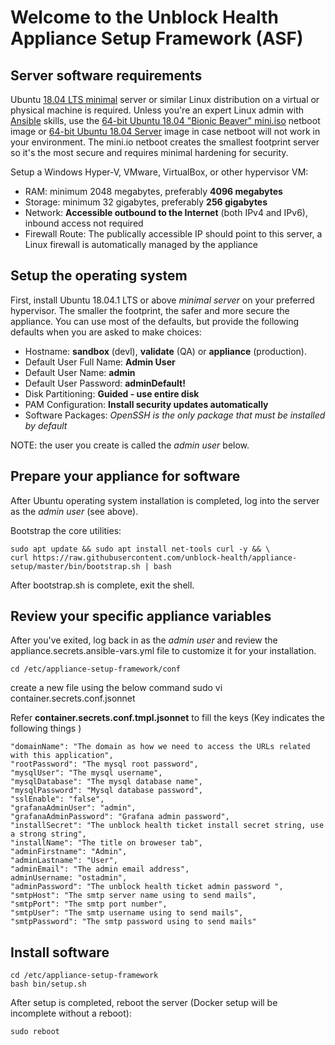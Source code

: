 # Welcome to the Unblock Health Appliance Setup Framework (ASF)

## Server software requirements

Ubuntu [18.04 LTS minimal](https://help.ubuntu.com/community/Installation/MinimalCD) server or similar Linux distribution on a virtual or physical machine is required. Unless you're an expert Linux admin with [Ansible](https://www.ansible.com/) skills, use the [64-bit Ubuntu 18.04 "Bionic Beaver" mini.iso](http://archive.ubuntu.com/ubuntu/dists/bionic/main/installer-amd64/current/images/netboot/mini.iso) netboot image or [64-bit Ubuntu 18.04 Server](https://www.ubuntu.com/download/server) image in case netboot will not work in your environment. The mini.io netboot creates the smallest footprint server so it's the most secure and requires minimal hardening for security.

Setup a Windows Hyper-V, VMware, VirtualBox, or other hypervisor VM:

* RAM: minimum 2048  megabytes, preferably **4096 megabytes**
* Storage: minimum 32 gigabytes, preferably **256 gigabytes**
* Network: **Accessible outbound to the Internet** (both IPv4 and IPv6), inbound access not required
* Firewall Route: The publically accessible IP should point to this server, a Linux firewall is automatically managed by the appliance

## Setup the operating system

First, install Ubuntu 18.04.1 LTS or above *minimal server* on your preferred hypervisor. The smaller the footprint, the safer and more secure the appliance. You can use most of the defaults, but provide the following defaults when you are asked to make choices:

* Hostname: **sandbox** (devl), **validate** (QA) or **appliance** (production).
* Default User Full Name: **Admin User**
* Default User Name: **admin**
* Default User Password: **adminDefault!**
* Disk Partitioning: **Guided - use entire disk**
* PAM Configuration: **Install security updates automatically**
* Software Packages: *OpenSSH is the only package that must be installed by default*

NOTE: the user you create is called the *admin user* below. 

## Prepare your appliance for software

After Ubuntu operating system installation is completed, log into the server as the *admin user* (see above).

Bootstrap the core utilities:
	
    sudo apt update && sudo apt install net-tools curl -y && \
    curl https://raw.githubusercontent.com/unblock-health/appliance-setup/master/bin/bootstrap.sh | bash

After bootstrap.sh is complete, exit the shell.

## Review your specific appliance variables

After you've exited, log back in as the *admin user* and review the appliance.secrets.ansible-vars.yml file to customize it for your installation. 

    cd /etc/appliance-setup-framework/conf
create a new file using the below command
    sudo vi container.secrets.conf.jsonnet

Refer **container.secrets.conf.tmpl.jsonnet** to fill the keys (Key indicates the following things )

    "domainName": "The domain as how we need to access the URLs related with this application",
    "rootPassword": "The mysql root password",
    "mysqlUser": "The mysql username",
    "mysqlDatabase": "The mysql database name",
    "mysqlPassword": "Mysql database password",
    "sslEnable": "false",
    "grafanaAdminUser": "admin",
    "grafanaAdminPassword": "Grafana admin password",
    "installSecret": "The unblock health ticket install secret string, use a strong string",
    "installName": "The title on broweser tab",
    "adminFirstname": "Admin",
    "adminLastname": "User",
    "adminEmail": "The admin email address",
    adminUsername: "ostadmin",
    "adminPassword": "The unblock health ticket admin password ",
    "smtpHost": "The smtp server name using to send mails",
    "smtpPort": "The smtp port number",
    "smtpUser": "The smtp username using to send mails",
    "smtpPassword": "The smtp password using to send mails"
 

## Install software

    cd /etc/appliance-setup-framework
    bash bin/setup.sh

After setup is completed, reboot the server (Docker setup will be incomplete without a reboot):

    sudo reboot

